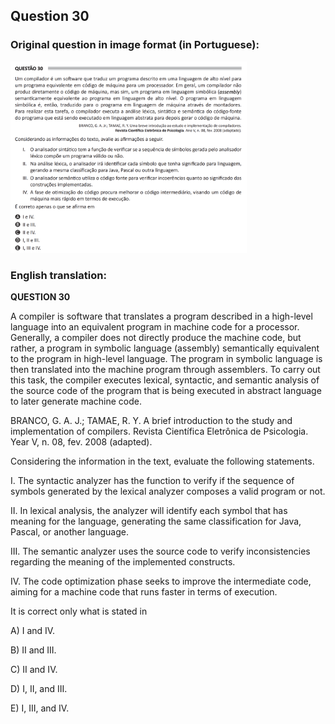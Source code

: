 ## Question 30 ##

### Original question in image format (in Portuguese): ###
<img src="q30-por.png" alt="Question 30 image file" width="75%" height="75%">

### English translation: ###

**QUESTION 30**

A compiler is software that translates a program described in a high-level language into an equivalent program in machine code for a processor. Generally, a compiler does not directly produce the machine code, but rather, a program in symbolic language (assembly) semantically equivalent to the program in high-level language. The program in symbolic language is then translated into the machine program through assemblers. To carry out this task, the compiler executes lexical, syntactic, and semantic analysis of the source code of the program that is being executed in abstract language to later generate machine code.

BRANCO, G. A. J.; TAMAE, R. Y. A brief introduction to the study and implementation of compilers. Revista Científica Eletrônica de Psicologia. Year V, n. 08, fev. 2008 (adapted).

Considering the information in the text, evaluate the following statements.

I. The syntactic analyzer has the function to verify if the sequence of symbols generated by the lexical analyzer composes a valid program or not.

II. In lexical analysis, the analyzer will identify each symbol that has meaning for the language, generating the same classification for Java, Pascal, or another language.

III. The semantic analyzer uses the source code to verify inconsistencies regarding the meaning of the implemented constructs.

IV. The code optimization phase seeks to improve the intermediate code, aiming for a machine code that runs faster in terms of execution.

It is correct only what is stated in

A) I and IV.

B) II and III.

C) II and IV.

D) I, II, and III.

E) I, III, and IV.